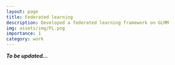```yaml
---
layout: page
title: Federated learning
description: Developed a federated learning framework on GLMM
img: assets/img/FL.png
importance: 1
category: work
---
```


___To be updated...___


